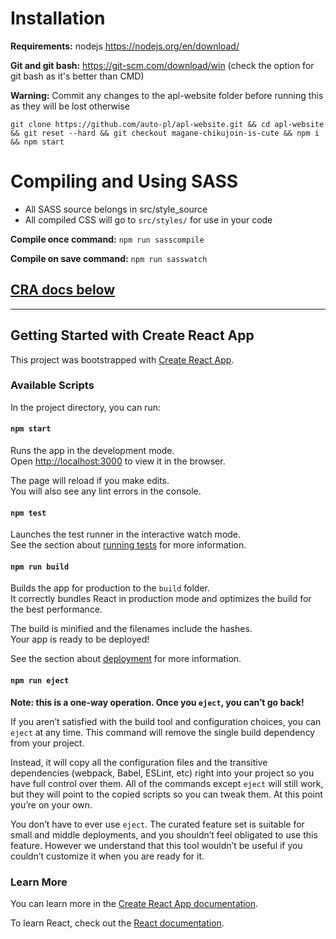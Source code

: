 # Installation

<b>Requirements:</b> nodejs https://nodejs.org/en/download/

<b>Git and git bash:</b> https://git-scm.com/download/win (check the option for git bash as it's better than CMD)

<b>Warning:</b> Commit any changes to the apl-website folder before running this as they will be lost otherwise

`git clone https://github.com/auto-pl/apl-website.git && cd apl-website && git reset --hard && git checkout magane-chikujoin-is-cute && npm i && npm start`

# Compiling and Using SASS

- All SASS source belongs in src/style_source
- All compiled CSS will go to `src/styles/` for use in your code

<b>Compile once command:</b> `npm run sasscompile`

<b>Compile on save command:</b> `npm run sasswatch`

## <u>CRA docs below</u>

---

## Getting Started with Create React App

This project was bootstrapped with [Create React App](https://github.com/facebook/create-react-app).

### Available Scripts

In the project directory, you can run:

#### `npm start`

Runs the app in the development mode.\
Open [http://localhost:3000](http://localhost:3000) to view it in the browser.

The page will reload if you make edits.\
You will also see any lint errors in the console.

#### `npm test`

Launches the test runner in the interactive watch mode.\
See the section about [running tests](https://facebook.github.io/create-react-app/docs/running-tests) for more information.

#### `npm run build`

Builds the app for production to the `build` folder.\
It correctly bundles React in production mode and optimizes the build for the best performance.

The build is minified and the filenames include the hashes.\
Your app is ready to be deployed!

See the section about [deployment](https://facebook.github.io/create-react-app/docs/deployment) for more information.

#### `npm run eject`

**Note: this is a one-way operation. Once you `eject`, you can’t go back!**

If you aren’t satisfied with the build tool and configuration choices, you can `eject` at any time. This command will remove the single build dependency from your project.

Instead, it will copy all the configuration files and the transitive dependencies (webpack, Babel, ESLint, etc) right into your project so you have full control over them. All of the commands except `eject` will still work, but they will point to the copied scripts so you can tweak them. At this point you’re on your own.

You don’t have to ever use `eject`. The curated feature set is suitable for small and middle deployments, and you shouldn’t feel obligated to use this feature. However we understand that this tool wouldn’t be useful if you couldn’t customize it when you are ready for it.

### Learn More

You can learn more in the [Create React App documentation](https://facebook.github.io/create-react-app/docs/getting-started).

To learn React, check out the [React documentation](https://reactjs.org/).
